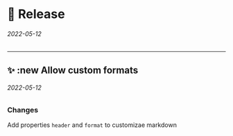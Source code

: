 

# :rocket: Release 
###### 2022-05-12

----

## :sparkles: :new Allow custom formats 
###### 2022-05-12

### Changes
<!-- Specify changes you've done in your PR, be as specific as you can! :) -->

Add properties `header` and `format` to customizae markdown


